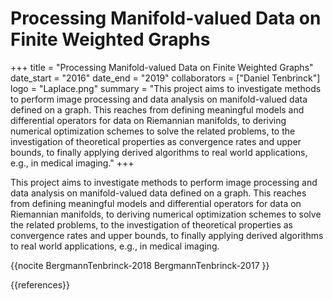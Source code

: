 # Processing Manifold-valued Data on Finite Weighted Graphs

+++
title = "Processing Manifold-valued Data on Finite Weighted Graphs"
date_start = "2016"
date_end = "2019"
collaborators = ["Daniel Tenbrinck"]
logo = "Laplace.png"
summary = "This project aims to investigate methods to perform image processing and data analysis on manifold-valued data defined on a graph. This reaches from defining meaningful models and differential operators for data on Riemannian manifolds, to deriving numerical optimization schemes to solve the related problems, to the investigation of theoretical properties as convergence rates and upper bounds, to finally applying derived algorithms to real world applications, e.g., in medical imaging."
+++

This project aims to investigate methods to perform image processing and data analysis on manifold-valued data defined on a graph. This reaches from defining meaningful models and differential operators for data on Riemannian manifolds, to deriving numerical optimization schemes to solve the related problems, to the investigation of theoretical properties as convergence rates and upper bounds, to finally applying derived algorithms to real world applications, e.g., in medical imaging.

{{nocite BergmannTenbrinck-2018 BergmannTenbrinck-2017 }}

{{references}}